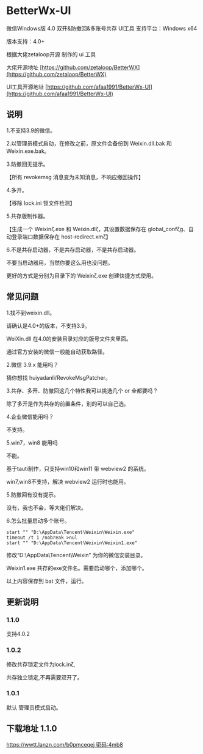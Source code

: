 # BetterWx-UI

微信Windows版 4.0 双开&防撤回&多账号共存 UI工具
支持平台：Windows x64

版本支持：4.0+



根据大佬zetaloop开源 制作的 ui 工具

大佬开源地址 [https://github.com/zetaloop/BetterWX](https://github.com/zetaloop/BetterWX)

UI工具开源地址 [https://github.com/afaa1991/BetterWx-UI](https://github.com/afaa1991/BetterWx-UI)


## 说明

1.不支持3.9的微信。


2.以管理员模式启动，在修改之前，原文件会备份到 Weixin.dll.bak 和 Weixin.exe.bak。


3.防撤回无提示。

  【所有 revokemsg 消息变为未知消息，不响应撤回操作】


4.多开。

  【移除 lock.ini 锁文件检测】


5.共存版制作器。

  【生成一个 Weixinζ.exe 和 Weixin.dlζ，其设置数据保存在 global_confζg、自动登录端口数据保存在 host-redirect.xmζ】


6.不是共存启动器，不是共存启动器，不是共存启动器。

  不要当启动器用，当然你要这么用也没问题。

  更好的方式是分别为目录下的 Weixinζ.exe 创建快捷方式使用。



## 常见问题

1.找不到weixin.dll。

  请确认是4.0+的版本，不支持3.9。

   WeiXin.dll 在4.0的安装目录对应的版号文件夹里面。

  通过官方安装的微信一般能自动获取路径。


2.微信 3.9.x 能用吗？

  猜你想找 huiyadanli/RevokeMsgPatcher。


3.共存、多开、防撤回这几个特性我可以挑选几个 or 全都要吗？

  除了多开是作为共存的前置条件，别的可以自己选。


4.企业微信能用吗？

  不支持。


5.win7，win8 能用吗

  不能。    

  基于tauti制作，只支持win10和win11 带 webview2 的系统。

  win7,win8不支持，解决 webview2 运行时也能用。


5.防撤回有没有提示。

  没有，我也不会，等大佬们解决。


6.怎么批量启动多个账号。

```
start "" "D:\AppData\Tencent\Weixin\Weixin.exe"
timeout /t 1 /nobreak >nul
start "" "D:\AppData\Tencent\Weixin\Weixin1.exe"
```
  修改“D:\AppData\Tencent\Weixin” 为你的微信安装目录。

  Weixin1.exe 共存的exe文件名。需要启动哪个，添加哪个。

  以上内容保存到 bat 文件，运行。



## 更新说明

### 1.1.0

  支持4.0.2

### 1.0.2

  修改共存锁定文件为lock.inζ,

  共存独立锁定,不再需要双开了。 

### 1.0.1

  默认 管理员模式启动。 


## 下载地址 1.1.0
  [https://wwtt.lanzn.com/b0pmceqej 密码:4mb8](https://wwtt.lanzn.com/b0pmceqej)
  
